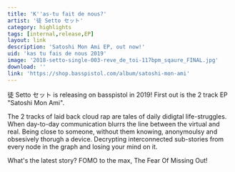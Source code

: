 ```yaml
---
title: 'K''as-tu fait de nous?'
artist: '徒 Setto セット'
category: highlights
tags: [internal,release,EP]
layout: link
description: 'Satoshi Mon Ami EP, out now!'
uid: 'kas tu fais de nous 2019'
image: '2018-setto-single-003-reve_de_toi-117bpm_sqaure_FINAL.jpg'
download: ''
link: 'https://shop.basspistol.com/album/satoshi-mon-ami'
---
```

徒 Setto セット is releasing on basspistol in 2019! First out is the 2 track EP "Satoshi Mon Ami".

The 2 tracks of laid back cloud rap are tales of daily didigtal life-struggles. When day-to-day communication blurrs the line between the virtual and real. Being close to someone, without them knowing, anonymoulsy and obsesively thorugh a device. Decrypting interconnected sub-stories from every node in the graph and losing your mind on it.

What's the latest story? FOMO to the max, The Fear Of Missing Out!